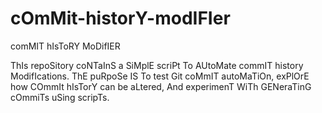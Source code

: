 # cOmMit-historY-modIFIer
comMIT hIsToRY MoDifIER

ThIs repoSitory coNTaInS a SiMplE scriPt To AUtoMate commIT history ModifIcations. ThE puRpoSe IS To test Git coMmIT autoMaTiOn, exPlOrE how COmmIt hIsTorY can be aLtered, And experimenT WiTh GENeraTinG cOmmiTs uSing scripTs.
